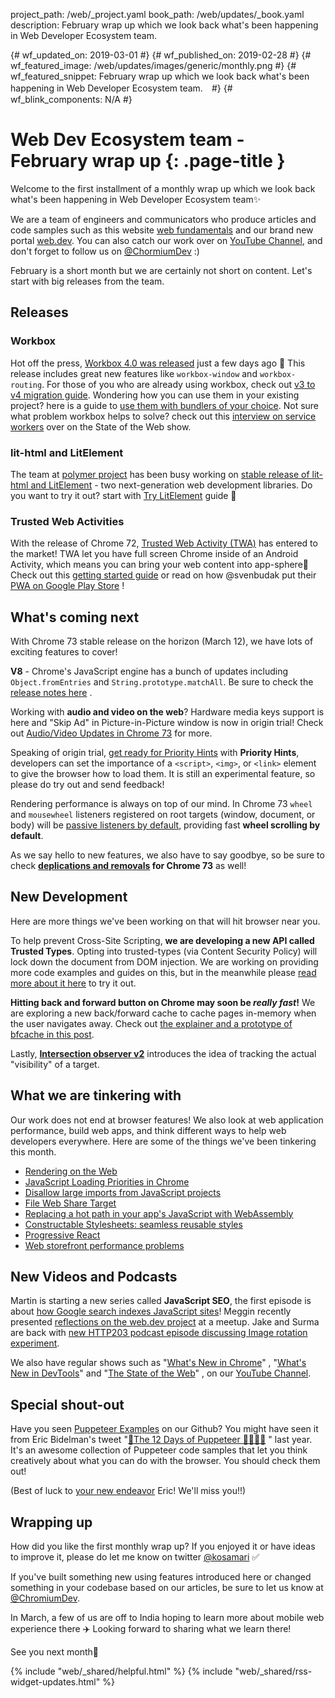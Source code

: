 project_path: /web/_project.yaml
book_path: /web/updates/_book.yaml
description: February wrap up which we look back what's been happening in Web Developer Ecosystem team.

{# wf_updated_on: 2019-03-01 #}
{# wf_published_on: 2019-02-28 #}
{# wf_featured_image: /web/updates/images/generic/monthly.png #}
{# wf_featured_snippet: February wrap up which we look back what's been happening in Web Developer Ecosystem team.　#}
{# wf_blink_components: N/A #}

# Web Dev Ecosystem team - February wrap up {: .page-title }

Welcome to the first installment of a monthly wrap up which we look back what's been happening in 
Web Developer Ecosystem team✨

We are a team of engineers and communicators who produce articles and code samples such as this 
website [web fundamentals](/web) and our brand new portal [web.dev](https://web.dev/). You can also 
catch our work over on [YouTube Channel](https://www.youtube.com/user/ChromeDevelopers), and 
don't forget to follow us on [@ChormiumDev](https://twitter.com/chromiumdev) :)

February is a short month but we are certainly not short on content. Let's start with big releases 
from the team.

## Releases
### Workbox
Hot off the press, 
[Workbox 4.0 was released](https://github.com/GoogleChrome/workbox/releases/tag/v4.0.0) just a few 
days ago 🎉 This release includes great new  features like `workbox-window` and  `workbox-routing`. 
For those of you who are already using workbox, check out 
[v3 to v4 migration guide](/web/tools/workbox/guides/migrations/migrate-from-v3). 
Wondering how you can use them in your existing project? here is a guide to 
[use them with bundlers of your choice](/web/tools/workbox/guides/using-bundlers). 
Not sure what problem workbox helps to solve? check out this 
[interview on service workers](https://www.youtube.com/watch?v=JYXXGNFJjwc) over on 
the State of the Web show. 

### lit-html and LitElement
The team at [polymer project](https://www.polymer-project.org/) has been busy working on 
[stable release of lit-html and LitElement](/web/updates/2019/02/lit-element-and-lit-html) - two 
next-generation web development libraries. Do you want to try it out? start with 
[Try LitElement](https://lit-element.polymer-project.org/try) guide 📝

### Trusted Web Activities 
With the release of Chrome 72, 
[Trusted Web Activity (TWA)](https://blog.chromium.org/2019/02/introducing-trusted-web-activity-for.html) 
has entered to the market! TWA let you have full screen Chrome inside of an Android Activity, which means 
you can bring your web content into app-sphere📱 Check out this 
[getting started guide](/web/updates/2019/02/using-twa) or read on how @svenbudak put their 
[PWA on Google Play Store](https://medium.com/@svenbudak/this-twa-stuff-rocks-finally-i-got-my-pwa-on-google-play-store-b92fe8dae31f)
!

## What's coming next
With Chrome 73 stable release on the horizon (March 12), we have lots of exciting features to cover!
 
**V8** - Chrome's JavaScript engine has a bunch of updates including `Object.fromEntries` and 
`String.prototype.matchAll`. Be sure to check the [release notes here](https://v8.dev/blog/v8-release-73)
.

Working with **audio and video on the web**? Hardware media keys support is here and "Skip Ad" in 
Picture-in-Picture window is now in origin trial! Check out 
[Audio/Video Updates in Chrome 73](/web/updates/2019/02/chrome-73-media-updates) for more.

Speaking of origin trial, [get ready for Priority Hints](/web/updates/2019/02/priority-hints) with 
**Priority Hints**, developers can set the importance of a `<script>`, `<img>`, or `<link>` element 
to give the browser how to load them. It is still an experimental feature, so please do try out and 
send feedback!

Rendering performance is always on top of our mind. In Chrome 73 `wheel` and `mousewheel` listeners 
registered on root targets (window, document, or body) will be 
[passive listeners by default](/web/updates/2019/02/scrolling-intervention), providing fast 
**wheel scrolling by default**.  

As we say hello to new features, we also have to say goodbye, so be sure to check 
**[deplications and removals](/web/updates/2019/02/chrome-73-deps-rems) for Chrome 73** as well!

## New Development
Here are more things we've been working on that will hit browser near you.

To help prevent Cross-Site Scripting, **we are developing a new API called Trusted Types**. 
Opting into trusted-types (via Content Security Policy) will lock down the document from DOM 
injection. We are working on providing more code examples and guides on this, but in the meanwhile 
please [read more about it here](/web/updates/2019/02/trusted-types) to try it out.

**Hitting back and forward button on Chrome may soon be _really fast_!** We are exploring a new 
back/forward cache to cache pages in-memory when the user navigates away. Check out 
[the explainer and a prototype of bfcache in this post](/web/updates/2019/02/back-forward-cache). 

Lastly, [**Intersection observer v2**](/web/updates/2019/02/intersectionobserver-v2) introduces the 
idea of tracking the actual "visibility" of a target.

## What we are tinkering with
Our work does not end at browser features! We also look at web application performance, build web 
apps, and think different ways to help web developers everywhere. Here are some of the things we've 
been tinkering this month. 

* [Rendering on the Web](/web/updates/2019/02/rendering-on-the-web)
* [JavaScript Loading Priorities in Chrome](https://addyosmani.com/blog/script-priorities/)
* [Disallow large imports from JavaScript projects](https://addyosmani.com/blog/disallow-imports/)
* [File Web Share Target](https://paul.kinlan.me/file-web-share-target/)
* [Replacing a hot path in your app's JavaScript with WebAssembly](/web/updates/2019/02/hotpath-with-wasm)
* [Constructable Stylesheets: seamless reusable styles](/web/updates/2019/02/constructable-stylesheets)
* [Progressive React](https://houssein.me/progressive-react)
* [Web storefront performance problems](https://alankent.me/2019/02/16/common-web-storefront-performance-problems/)

## New Videos and Podcasts 
Martin is starting a new series called **JavaScript SEO**, the first episode is about 
[how Google search indexes JavaScript sites](https://www.youtube.com/watch?v=LXF8bM4g-J4)! 
Meggin recently presented 
[reflections on the web.dev project](https://www.youtube.com/watch?v=aGxrGyGSFPs) at a meetup. 
Jake and Surma are back with 
[new HTTP203 podcast episode discussing Image rotation experiment](/web/shows/http203/podcast/rotating-an-image-to-the-extreme).

We also have regular shows such as "[What's New in Chrome](https://www.youtube.com/watch?v=coh1k7TY1P0&list=PLNYkxOF6rcIDfz8XEA3loxY32tYh7CI3m)"
, "[What's New in DevTools](https://www.youtube.com/watch?v=XVJxlEdB230&list=PLNYkxOF6rcIBDSojZWBv4QJNoT4GNYzQD)"
 and "[The State of the Web](https://www.youtube.com/watch?v=zO9U88i2S1M&list=PLNYkxOF6rcIBGvYSYO-VxOsaYQDw5rifJ)"
 , on our [YouTube Channel](https://www.youtube.com/user/ChromeDevelopers).

## Special shout-out 
Have you seen [Puppeteer Examples](https://github.com/GoogleChromeLabs/puppeteer-examples) on our 
Github? You might have seen it from Eric Bidelman's tweet "[📯The 12 Days of Puppeteer 🤹🏻‍♂️🎁](https://twitter.com/ebidel/status/1079067020748967937)
" last year. It's an awesome collection of Puppeteer code samples that let you think creatively 
about what you can do with the browser. You should check them out!

(Best of luck to [your new endeavor](https://twitter.com/ebidel/status/1101191475189039109) Eric! 
We'll miss you!!)

## Wrapping up
How did you like the first monthly wrap up? If you enjoyed it or have ideas to improve it, 
please do let me know on twitter [@kosamari](https://twitter.com/kosamari) ✅ 

If you've built something new using features introduced here or changed something in your codebase 
based on our articles, be sure to let us know at [@ChromiumDev](https://twitter.com/chromiumdev).

In March, a few of us are off to India hoping to learn more about mobile web experience there ✈️ 
Looking forward to sharing what we learn there!

See you next month👋

{% include "web/_shared/helpful.html" %}
{% include "web/_shared/rss-widget-updates.html" %}